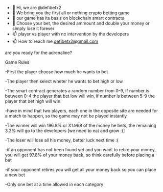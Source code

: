 - 👋 Hi, we are @defibetx2
- 👀 We bring you the first all or nothing crypto betting game
- 🌱 our game has its basis on blockchain smart contracts
- 👀 Choose your bet, the desired ammount and double your money or simply lose it forever
- 📫 player vs player with no intervention by the developers
- 📫 How to reach me defibetx2@gmail.com

are you ready for the adrenaline?

Game Rules

-First the player choose how much he wants to bet

-The player then select wheter he wants to bet high or low

-The smart contract generates a random number from 0-9, if number is between 0-4 the player that bet low will win, if number is between 5-9 the player that bet high will win

-have in mind that two players, each one in the opposite site are needed for a match to happen, so the game may not be played instantly

-The winner will win 196.8% or X1.968 of the money he bets, the remaining 3.2% will go to the developers  [we need to eat and grow :)]

-The loser will lose all his money, better luck next time :(

-if an opponent has not been found yet and you want to retire your money, you will get 97.8% of your money back, so think carefully before placing a bet

-if your opponent retires you will get all your money back so you can place a new bet

-Only one bet at a time allowed in each category

<!---
defibetx2/defibetx2 is a ✨ special ✨ repository because its `README.md` (this file) appears on your GitHub profile.
You can click the Preview link to take a look at your changes.
--->
